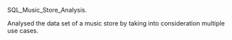 SQL_Music_Store_Analysis.

Analysed the data set of a music store by taking into consideration multiple use cases.
